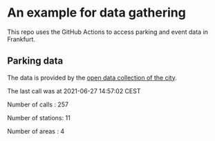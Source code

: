 # An example for data gathering

This repo uses the GitHub Actions to access parking and event data in Frankfurt.

## Parking data
The data is provided by the [open data collection of the city](https://www.offenedaten.frankfurt.de/).

The last call was at 2021-06-27 14:57:02 CEST

Number of calls   : 257

Number of stations:  11

Number of areas   :   4

